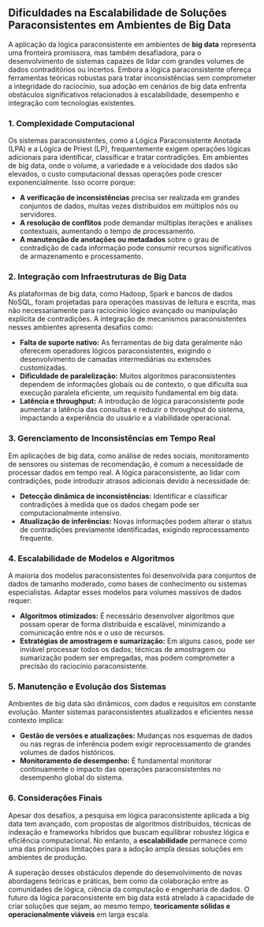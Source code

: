 
## Dificuldades na Escalabilidade de Soluções Paraconsistentes em Ambientes de Big Data

A aplicação da lógica paraconsistente em ambientes de **big data** representa uma fronteira promissora, mas também desafiadora, para o desenvolvimento de sistemas capazes de lidar com grandes volumes de dados contraditórios ou incertos. Embora a lógica paraconsistente ofereça ferramentas teóricas robustas para tratar inconsistências sem comprometer a integridade do raciocínio, sua adoção em cenários de big data enfrenta obstáculos significativos relacionados à escalabilidade, desempenho e integração com tecnologias existentes.

### 1. Complexidade Computacional

Os sistemas paraconsistentes, como a Lógica Paraconsistente Anotada (LPA) e a Lógica de Priest (LP), frequentemente exigem operações lógicas adicionais para identificar, classificar e tratar contradições. Em ambientes de big data, onde o volume, a variedade e a velocidade dos dados são elevados, o custo computacional dessas operações pode crescer exponencialmente. Isso ocorre porque:

- **A verificação de inconsistências** precisa ser realizada em grandes conjuntos de dados, muitas vezes distribuídos em múltiplos nós ou servidores.
- **A resolução de conflitos** pode demandar múltiplas iterações e análises contextuais, aumentando o tempo de processamento.
- **A manutenção de anotações ou metadados** sobre o grau de contradição de cada informação pode consumir recursos significativos de armazenamento e processamento.

### 2. Integração com Infraestruturas de Big Data

As plataformas de big data, como Hadoop, Spark e bancos de dados NoSQL, foram projetadas para operações massivas de leitura e escrita, mas não necessariamente para raciocínio lógico avançado ou manipulação explícita de contradições. A integração de mecanismos paraconsistentes nesses ambientes apresenta desafios como:

- **Falta de suporte nativo:** As ferramentas de big data geralmente não oferecem operadores lógicos paraconsistentes, exigindo o desenvolvimento de camadas intermediárias ou extensões customizadas.
- **Dificuldade de paralelização:** Muitos algoritmos paraconsistentes dependem de informações globais ou de contexto, o que dificulta sua execução paralela eficiente, um requisito fundamental em big data.
- **Latência e throughput:** A introdução de lógica paraconsistente pode aumentar a latência das consultas e reduzir o throughput do sistema, impactando a experiência do usuário e a viabilidade operacional.

### 3. Gerenciamento de Inconsistências em Tempo Real

Em aplicações de big data, como análise de redes sociais, monitoramento de sensores ou sistemas de recomendação, é comum a necessidade de processar dados em tempo real. A lógica paraconsistente, ao lidar com contradições, pode introduzir atrasos adicionais devido à necessidade de:

- **Detecção dinâmica de inconsistências:** Identificar e classificar contradições à medida que os dados chegam pode ser computacionalmente intensivo.
- **Atualização de inferências:** Novas informações podem alterar o status de contradições previamente identificadas, exigindo reprocessamento frequente.

### 4. Escalabilidade de Modelos e Algoritmos

A maioria dos modelos paraconsistentes foi desenvolvida para conjuntos de dados de tamanho moderado, como bases de conhecimento ou sistemas especialistas. Adaptar esses modelos para volumes massivos de dados requer:

- **Algoritmos otimizados:** É necessário desenvolver algoritmos que possam operar de forma distribuída e escalável, minimizando a comunicação entre nós e o uso de recursos.
- **Estratégias de amostragem e sumarização:** Em alguns casos, pode ser inviável processar todos os dados; técnicas de amostragem ou sumarização podem ser empregadas, mas podem comprometer a precisão do raciocínio paraconsistente.

### 5. Manutenção e Evolução dos Sistemas

Ambientes de big data são dinâmicos, com dados e requisitos em constante evolução. Manter sistemas paraconsistentes atualizados e eficientes nesse contexto implica:

- **Gestão de versões e atualizações:** Mudanças nos esquemas de dados ou nas regras de inferência podem exigir reprocessamento de grandes volumes de dados históricos.
- **Monitoramento de desempenho:** É fundamental monitorar continuamente o impacto das operações paraconsistentes no desempenho global do sistema.

### 6. Considerações Finais

Apesar dos desafios, a pesquisa em lógica paraconsistente aplicada a big data tem avançado, com propostas de algoritmos distribuídos, técnicas de indexação e frameworks híbridos que buscam equilibrar robustez lógica e eficiência computacional. No entanto, a **escalabilidade** permanece como uma das principais limitações para a adoção ampla dessas soluções em ambientes de produção.

A superação desses obstáculos depende do desenvolvimento de novas abordagens teóricas e práticas, bem como da colaboração entre as comunidades de lógica, ciência da computação e engenharia de dados. O futuro da lógica paraconsistente em big data está atrelado à capacidade de criar soluções que sejam, ao mesmo tempo, **teoricamente sólidas e operacionalmente viáveis** em larga escala.

